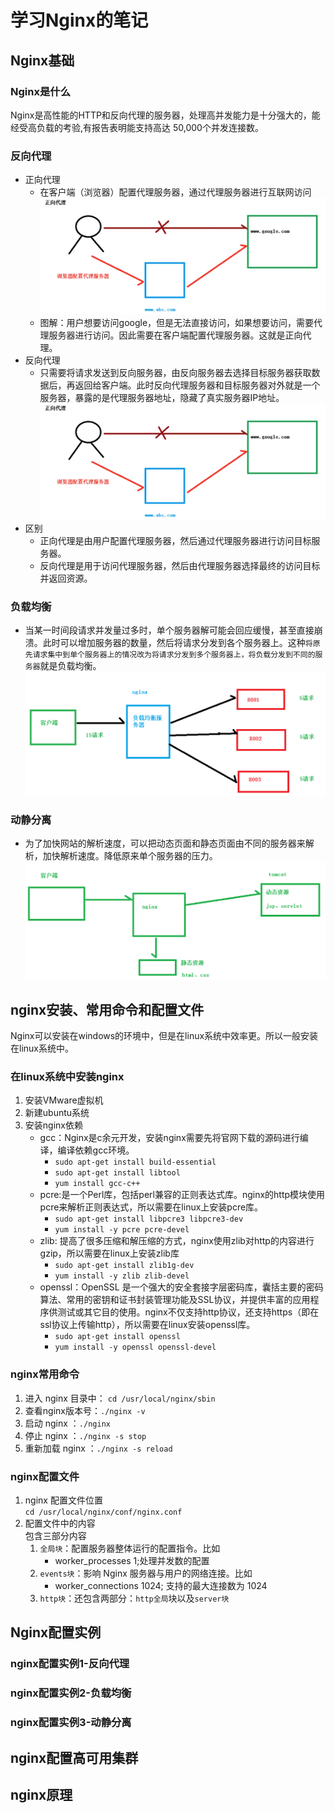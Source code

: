 # 学习Nginx的笔记
## Nginx基础
###  Nginx是什么
Nginx是高性能的HTTP和反向代理的服务器，处理高并发能力是十分强大的，能经受高负载的考验,有报告表明能支持高达 50,000个并发连接数。
### 反向代理
- 正向代理
    - 在客户端（浏览器）配置代理服务器，通过代理服务器进行互联网访问
      ![正向代理](.\images\forwardAgent.png)
    - 图解：用户想要访问google，但是无法直接访问，如果想要访问，需要代理服务器进行访问。因此需要在客户端配置代理服务器。这就是正向代理。
- 反向代理
    - 只需要将请求发送到反向服务器，由反向服务器去选择目标服务器获取数据后，再返回给客户端。此时反向代理服务器和目标服务器对外就是一个服务器，暴露的是代理服务器地址，隐藏了真实服务器IP地址。
    ![反向代理](.\images\forwardAgent.png)
- 区别
    - 正向代理是由用户配置代理服务器，然后通过代理服务器进行访问目标服务器。
    - 反向代理是用于访问代理服务器，然后由代理服务器选择最终的访问目标并返回资源。
### 负载均衡
- 当某一时间段请求并发量过多时，单个服务器解可能会回应缓慢，甚至直接崩溃。此时可以增加服务器的数量，然后将请求分发到各个服务器上。这种`将原先请求集中到单个服务器上的情况改为将请求分发到多个服务器上，将负载分发到不同的服务器`就是负载均衡。
![负载均衡](.\images\loadBalancing.png)

### 动静分离
- 为了加快网站的解析速度，可以把动态页面和静态页面由不同的服务器来解析，加快解析速度。降低原来单个服务器的压力。
![动静分离](.\images\resourceSeparate.png)


## nginx安装、常用命令和配置文件
Nginx可以安装在windows的环境中，但是在linux系统中效率更。所以一般安装在linux系统中。
### 在linux系统中安装nginx
1. 安装VMware虚拟机
2. 新建ubuntu系统
3. 安装nginx依赖
    - gcc：Nginx是c余元开发，安装nginx需要先将官网下载的源码进行编译，编译依赖gcc环境。
        - `sudo apt-get install build-essential`
        - `sudo apt-get install libtool`
        -  `yum install gcc-c++`
    - pcre:是一个Perl库，包括perl兼容的正则表达式库。nginx的http模块使用pcre来解析正则表达式，所以需要在linux上安装pcre库。
        - `sudo apt-get install libpcre3 libpcre3-dev`
        - `yum install -y pcre pcre-devel`
    - zlib: 提高了很多压缩和解压缩的方式，nginx使用zlib对http的内容进行gzip，所以需要在linux上安装zlib库
        - `sudo apt-get install zlib1g-dev`
        - `yum install -y zlib zlib-devel`
    - openssl：OpenSSL 是一个强大的安全套接字层密码库，囊括主要的密码算法、常用的密钥和证书封装管理功能及SSL协议，并提供丰富的应用程序供测试或其它目的使用。nginx不仅支持http协议，还支持https（即在ssl协议上传输http），所以需要在linux安装openssl库。
        - `sudo apt-get install openssl`
        - `yum install -y openssl openssl-devel`

### nginx常用命令
1. 进入 nginx 目录中：
`cd /usr/local/nginx/sbin`
2. 查看nginx版本号：`./nginx -v`
3. 启动 nginx ：`./nginx`
4. 停止 nginx ：`./nginx -s stop`
5. 重新加载 nginx ：`./nginx -s reload`
### nginx配置文件
1. nginx 配置文件位置<br> 
`cd /usr/local/nginx/conf/nginx.conf`
2. 配置文件中的内容<br>
    包含三部分内容
    1. `全局块`：配置服务器整体运行的配置指令。比如
        - worker_processes 1;处理并发数的配置 
    2. `events块`：影响 Nginx 服务器与用户的网络连接。比如
        - worker_connections 1024; 支持的最大连接数为 1024 
    3. `http块`：还包含两部分：`http全局`块以及`server块` 
## Nginx配置实例
### nginx配置实例1-反向代理
### nginx配置实例2-负载均衡
### nginx配置实例3-动静分离

## nginx配置高可用集群

## nginx原理
